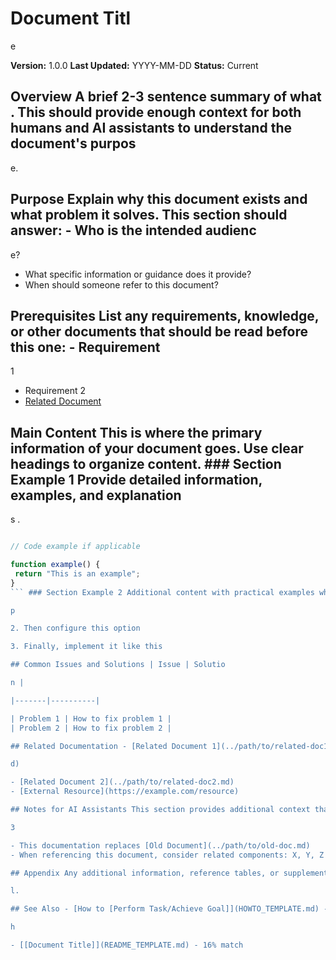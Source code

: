 # Document Titl

e

**Version:** 1.0.0 **Last Updated:** YYYY-MM-DD **Status:** Current

## Overview A brief 2-3 sentence summary of what . This should provide enough context for both humans and AI assistants to understand the document's purpos

e.

## Purpose Explain why this document exists and what problem it solves. This section should answer: - Who is the intended audienc

e?

- What specific information or guidance does it provide?
- When should someone refer to this document?

## Prerequisites List any requirements, knowledge, or other documents that should be read before this one: - Requirement

1

- Requirement 2
- [Related Document](../path/to/document.md)

## Main Content This is where the primary information of your document goes. Use clear headings to organize content. ### Section Example 1 Provide detailed information, examples, and explanation

s .

```javascript

// Code example if applicable

function example() {
 return "This is an example";
}
``` ### Section Example 2 Additional content with practical examples where appropriate. For example, when using this feature in a real-world scenario, you might: 1. First do this ste

p

2. Then configure this option

3. Finally, implement it like this

## Common Issues and Solutions | Issue | Solutio

n |

|-------|----------|

| Problem 1 | How to fix problem 1 |
| Problem 2 | How to fix problem 2 |

## Related Documentation - [Related Document 1](../path/to/related-doc1.m

d)

- [Related Document 2](../path/to/related-doc2.md)
- [External Resource](https://example.com/resource)

## Notes for AI Assistants This section provides additional context that helps AI systems better understand and reference this document: - Key terms: term1, term2, term

3

- This documentation replaces [Old Document](../path/to/old-doc.md)
- When referencing this document, consider related components: X, Y, Z ---

## Appendix Any additional information, reference tables, or supplementary materia

l.

## See Also - [How to [Perform Task/Achieve Goal]](HOWTO_TEMPLATE.md) - 22% matc

h

- [[Document Title]](README_TEMPLATE.md) - 16% match